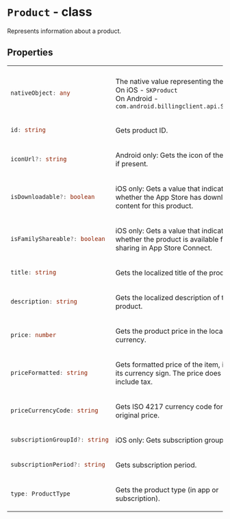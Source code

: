 # `Product` - class

Represents information about a product.

## Properties

<table>

<tr>
<th></th>
<th></th>
</tr>

<!--  -->
<tr>

<td>

```typescript
nativeObject: any
```
</td>

<td>

The native value representing the product.  
On iOS - `SKProduct`  
On Android - `com.android.billingclient.api.SkuDetails`
</td>

</tr>

<!--  -->
<tr>

<td>

```typescript
id: string
```
</td>

<td>

Gets product ID.
</td>

</tr>

<!--  -->
<tr>

<td>

```typescript
iconUrl?: string
```
</td>

<td>

Android only: Gets the icon of the product if present.
</td>

</tr>

<!--  -->
<tr>

<td>

```typescript
isDownloadable?: boolean
```
</td>

<td>

iOS only: Gets a value that indicates whether the App Store has downloadable content for this product.
</td>

</tr>

<!--  -->
<tr>

<td>

```typescript
isFamilyShareable?: boolean
```
</td>

<td>

iOS only: Gets a value that indicates whether the product is available for family sharing in App Store Connect.
</td>

</tr>

<!--  -->
<tr>

<td>

```typescript
title: string
```
</td>

<td>

Gets the localized title of the product.
</td>

</tr>

<!--  -->
<tr>

<td>

```typescript
description: string
```
</td>

<td>

Gets the localized description of the product.
</td>

</tr>

<!--  -->
<tr>

<td>

```typescript
price: number
```
</td>

<td>

Gets the product price in the local currency.
</td>

</tr>

<!--  -->
<tr>

<td>

```typescript
priceFormatted: string
```
</td>

<td>

Gets formatted price of the item, including its currency sign. The price does not include tax.
</td>

</tr>

<!--  -->
<tr>

<td>

```typescript
priceCurrencyCode: string
```
</td>

<td>

Gets ISO 4217 currency code for price and original price.
</td>

</tr>

<!--  -->
<tr>

<td>

```typescript
subscriptionGroupId?: string
```
</td>

<td>

iOS only: Gets subscription group ID.
</td>

</tr>

<!--  -->
<tr>

<td>

```typescript
subscriptionPeriod?: string
```
</td>

<td>

Gets subscription period.
</td>

</tr>

<!--  -->
<tr>

<td>

```typescript
type: ProductType
```
</td>

<td>

Gets the product type (in app or subscription).
</td>

</tr>

</table>